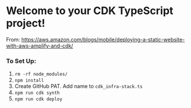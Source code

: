 # Welcome to your CDK TypeScript project!
From: https://aws.amazon.com/blogs/mobile/deploying-a-static-website-with-aws-amplify-and-cdk/


### To Set Up:
1. `rm -rf node_modules/`
1. `npm install`
2. Create GitHub PAT. Add name to `cdk_infra-stack.ts`
2. `npm run cdk synth`
2. `npm run cdk deploy`
